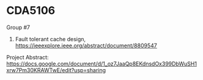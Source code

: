 # CDA5106
Group #7
1. Fault tolerant cache design, https://ieeexplore.ieee.org/abstract/document/8809547

Project Abstract: https://docs.google.com/document/d/1_oz7JaaQp8EKdnsdOx399DbWuSH1xrw7Pm30KRAWTwE/edit?usp=sharing
